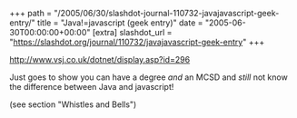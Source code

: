+++
path = "/2005/06/30/slashdot-journal-110732-javajavascript-geek-entry/"
title = "Java!=javascript (geek entry)"
date = "2005-06-30T00:00:00+00:00"
[extra]
slashdot_url = "https://slashdot.org/journal/110732/javajavascript-geek-entry"
+++

<p><a href="http://www.vsj.co.uk/dotnet/display.asp?id=296">http://www.vsj.co.uk/dotnet/display.asp?id=296</a></p>
<p>Just goes to show you can have a degree <i>and</i> an MCSD and <i>still</i> not know the difference between Java and javascript!</p>
<p>(see section "Whistles and Bells")</p>

